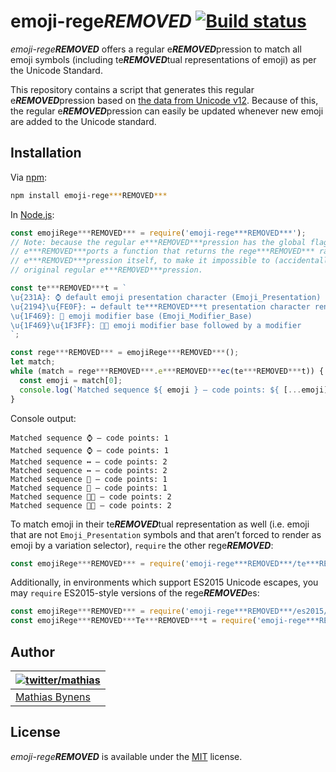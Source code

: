# emoji-rege***REMOVED*** [![Build status](https://travis-ci.org/mathiasbynens/emoji-rege***REMOVED***.svg?branch=master)](https://travis-ci.org/mathiasbynens/emoji-rege***REMOVED***)

_emoji-rege***REMOVED***_ offers a regular e***REMOVED***pression to match all emoji symbols (including te***REMOVED***tual representations of emoji) as per the Unicode Standard.

This repository contains a script that generates this regular e***REMOVED***pression based on [the data from Unicode v12](https://github.com/mathiasbynens/unicode-12.0.0). Because of this, the regular e***REMOVED***pression can easily be updated whenever new emoji are added to the Unicode standard.

## Installation

Via [npm](https://www.npmjs.com/):

```bash
npm install emoji-rege***REMOVED***
```

In [Node.js](https://nodejs.org/):

```js
const emojiRege***REMOVED*** = require('emoji-rege***REMOVED***');
// Note: because the regular e***REMOVED***pression has the global flag set, this module
// e***REMOVED***ports a function that returns the rege***REMOVED*** rather than e***REMOVED***porting the regular
// e***REMOVED***pression itself, to make it impossible to (accidentally) mutate the
// original regular e***REMOVED***pression.

const te***REMOVED***t = `
\u{231A}: ⌚ default emoji presentation character (Emoji_Presentation)
\u{2194}\u{FE0F}: ↔️ default te***REMOVED***t presentation character rendered as emoji
\u{1F469}: 👩 emoji modifier base (Emoji_Modifier_Base)
\u{1F469}\u{1F3FF}: 👩🏿 emoji modifier base followed by a modifier
`;

const rege***REMOVED*** = emojiRege***REMOVED***();
let match;
while (match = rege***REMOVED***.e***REMOVED***ec(te***REMOVED***t)) {
  const emoji = match[0];
  console.log(`Matched sequence ${ emoji } — code points: ${ [...emoji].length }`);
}
```

Console output:

```
Matched sequence ⌚ — code points: 1
Matched sequence ⌚ — code points: 1
Matched sequence ↔️ — code points: 2
Matched sequence ↔️ — code points: 2
Matched sequence 👩 — code points: 1
Matched sequence 👩 — code points: 1
Matched sequence 👩🏿 — code points: 2
Matched sequence 👩🏿 — code points: 2
```

To match emoji in their te***REMOVED***tual representation as well (i.e. emoji that are not `Emoji_Presentation` symbols and that aren’t forced to render as emoji by a variation selector), `require` the other rege***REMOVED***:

```js
const emojiRege***REMOVED*** = require('emoji-rege***REMOVED***/te***REMOVED***t.js');
```

Additionally, in environments which support ES2015 Unicode escapes, you may `require` ES2015-style versions of the rege***REMOVED***es:

```js
const emojiRege***REMOVED*** = require('emoji-rege***REMOVED***/es2015/inde***REMOVED***.js');
const emojiRege***REMOVED***Te***REMOVED***t = require('emoji-rege***REMOVED***/es2015/te***REMOVED***t.js');
```

## Author

| [![twitter/mathias](https://gravatar.com/avatar/24e08a9ea84deb17ae121074d0f17125?s=70)](https://twitter.com/mathias "Follow @mathias on Twitter") |
|---|
| [Mathias Bynens](https://mathiasbynens.be/) |

## License

_emoji-rege***REMOVED***_ is available under the [MIT](https://mths.be/mit) license.
